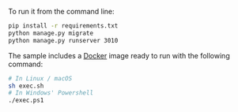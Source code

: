 To run it from the command line:

```bash
pip install -r requirements.txt
python manage.py migrate 
python manage.py runserver 3010
```

The sample includes a [Docker](https://www.docker.com) image ready to run with the following command:

```bash
# In Linux / macOS
sh exec.sh
# In Windows' Powershell
./exec.ps1
```